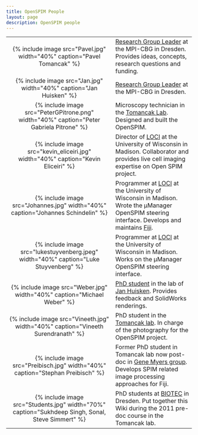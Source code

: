```yaml
---
title: OpenSPIM People
layout: page
description: OpenSPIM people
---
```

<table>
<tr>
<td align="center">{% include image src="Pavel.jpg" width="40%" caption="Pavel Tomancak" %}</td>
<td><a href="https://www.mpi-cbg.de/research/research-groups/pavel-tomancak.html">Research Group Leader</a> at the MPI-CBG in Dresden. Provides ideas, concepts, research questions and funding.</td>
</tr>
<tr>
<td align="center">{% include image src="Jan.jpg" width="40%" caption="Jan Huisken" %}</td>
<td><a href="https://www.mpi-cbg.de/huisken">Research Group Leader</a> at the MPI-CBG in Dresden.</td>
</tr>
<tr>
<td align="center">{% include image src="PeterGPitrone.png" width="40%" caption="Peter Gabriela Pitrone" %}</td>
<td>Microscopy technician in the <a href="https://www.mpi-cbg.de/research/research-groups/pavel-tomancak.html">Tomancak Lab</a>. Designed and built the OpenSPIM.</td>
</tr>
<tr>
<td align="center">{% include image src="kevin_eliceiri.jpg" width="40%" caption="Kevin Eliceiri" %}</td>
<td>Director of <a href="https://loci.wisc.edu/">LOCI</a> at the University of Wisconsin in Madison. Collaborator and provides live cell imaging expertise on Open SPIM project.</td>
</tr>
<tr>
<td align="center">{% include image src="Johannes.jpg" width="40%" caption="Johannes Schindelin" %}</td>
<td>Programmer at <a href="https://loci.wisc.edu/">LOCI</a> at the University of Wisconsin in Madison. Wrote the µManager OpenSPIM steering interface. Develops and maintains <a href="https://fiji.sc">Fiji</a>.</td>
</tr>
<tr>
<td align="center">{% include image src="lukestuyvenberg.jpeg" width="40%" caption="Luke Stuyvenberg" %}</td>
<td>Programmer at <a href="https://loci.wisc.edu/">LOCI</a> at the University of Wisconsin in Madison. Works on the µManager OpenSPIM steering interface.</td>
</tr>
<tr>
<td align="center">{% include image src="Weber.jpg" width="40%" caption="Michael Weber" %}</td>
<td><a href="https://www.linkedin.com/profile/view?id=168139148">PhD student</a> in the lab of <a href="https://www.mpi-cbg.de/huisken">Jan Huisken</a>. Provides feedback and SolidWorks renderings.</td>
</tr>
<tr>
<td align="center">{% include image src="Vineeth.jpg" width="40%" caption="Vineeth Surendranath" %}</td>
<td>PhD student in the <a href="https://www.mpi-cbg.de/research/research-groups/pavel-tomancak.html">Tomancak lab</a>. In charge of the photography for the OpenSPIM project.</td>
</tr>
<tr>
<td align="center">{% include image src="Preibisch.jpg" width="40%" caption="Stephan Preibisch" %}</td>
<td>Former PhD student in Tomancak lab now post-doc in <a href="https://research.janelia.org/myers/">Gene Myers group</a>. Develops SPIM related image processing approaches for Fiji.</td>
</tr>
<tr>
<td align="center">{% include image src="Students.jpg" width="70%" caption="Sukhdeep Singh, Sonal, Steve Simmert" %}</td>
  <td>PhD students at <a href="https://www.biotec.tu-dresden.de/">BIOTEC</a> in Dresden. Put together this Wiki during the 2011 pre-doc course in the Tomancak lab.</td>
</tr>
</table>
